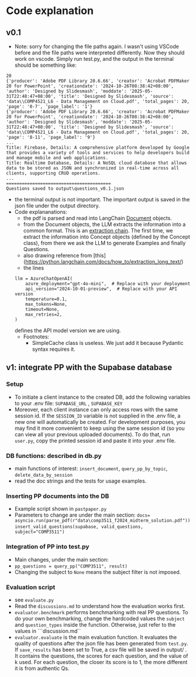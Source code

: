 # Code explanation

## v0.1

- Note: sorry for changing the file paths again. I wasn't using VSCode before and the file paths were interpreted differently. Now they should work on vscode. Simply run test.py, and the output in the terminal should be something like: 

```
20
{'producer': 'Adobe PDF Library 20.6.66', 'creator': 'Acrobat PDFMaker 20 for PowerPoint', 'creationdate': '2024-10-26T08:38:42+08:00', 'author': 'Designed by Slidesmash', 'moddate': '2025-05-31T22:48:47+08:00', 'title': 'Designed by Slidesmash', 'source': 'data\\COMP4521_L6 - Data Management on Cloud.pdf', 'total_pages': 20, 'page': '0-7', 'page_label': '1'}
{'producer': 'Adobe PDF Library 20.6.66', 'creator': 'Acrobat PDFMaker 20 for PowerPoint', 'creationdate': '2024-10-26T08:38:42+08:00', 'author': 'Designed by Slidesmash', 'moddate': '2025-05-31T22:48:47+08:00', 'title': 'Designed by Slidesmash', 'source': 'data\\COMP4521_L6 - Data Management on Cloud.pdf', 'total_pages': 20, 'page': '8-11', 'page_label': '9'}
...
Title: Firebase, Details: A comprehensive platform developed by Google that provides a variety of tools and services to help developers build and manage mobile and web applications.
Title: Realtime Database, Details: A NoSQL cloud database that allows data to be stored as JSON and synchronized in real-time across all clients, supporting CRUD operations.
...
========================================
Questions saved to output\questions_v0.1.json
```
- the terminal output is not important. The important output is saved in the json file under the output directory. 
- Code explananations:
    - the pdf is parsed and read into LangChain [Document](https://python.langchain.com/api_reference/core/documents/langchain_core.documents.base.Document.html) objects. 
    - from the Document objects, the LLM extracts the information into a common format. This is an [extraction chain](https://python.langchain.com/docs/tutorials/extraction/). The first time, we extract the information into Concept objects (defined by the Concept class), from there we ask the LLM to generate Examples and finally Questions. 
    - also drawing reference from [this] (https://python.langchain.com/docs/how_to/extraction_long_text/)
    - the lines
    ```
    llm = AzureChatOpenAI(
        azure_deployment="gpt-4o-mini",  # Replace with your deployment
        api_version="2024-10-01-preview",  # Replace with your API version
        temperature=0.1,
        max_tokens=None,
        timeout=None,
        max_retries=2,
    )
    ```
    defines the API model version we are using.
    - Footnotes:
        - SimpleCache class is useless. We just add it because Pydantic syntax requires it. 

## v1: integrate PP with the Supabase database
### Setup
- To initiate a client instance to the created DB, add the following variables to your .env file: ```SUPABASE_URL``` , ```SUPABASE_KEY```
- Moreover, each client instance can only access rows with the same session id. If the ```SESSION_ID``` variable is not supplied in the .env file, a new one will automatically be created. For development purposes, you may find it more convenient to keep using the same session id (so you can view all your previous uploaded documents). To do that, run ```user.py```, copy the printed session id and paste it into your .env file. 
### DB functions: described in db.py
- main functions of interest: ```insert_document```, ```query_pp_by_topic```, ```delete_data_by_session```
- read the doc strings and the tests for usage examples. 
### Inserting PP documents into the DB
- Example script shown in ```pastpaper.py```
- Parameters to change are under the main section: 
```docs= asyncio.run(parse_pdf(r"data\comp3511_f2024_midterm_solution.pdf"))```
```insert_valid_questions(supabase, valid_questions, subject="COMP3511")```
### Integration of PP into test.py
- Main changes, under the main section:
- ```pp_questions = query_pp("COMP3511", result)```
- Changing the subject to ```None``` means the subject filter is not imposed. 
### Evaluation script
- see ```evaluate.py```
- Read the ```discussions.md``` to understand how the evaluation works first. 
- ```evaluator.benchmark``` performs benchmarking with real PP questions. To do your own benchmarking, change the hardcoded values the ```subject``` and ```question_types``` inside the function. Otherwise, just refer to the values in ```discussion.md``
- ```evaluator.evaluate``` is the main evaluation function. It evaluates the quality of questions after the json file has been generated from ```test.py```. If ```save_results``` has been set to True, a csv file will be saved in output/ . It contains the questions, the scores for each question, and the value of k used. For each question, the closer its score is to 1, the more different it is from authentic Qs. 

